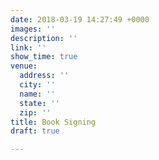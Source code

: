 ```yaml
---
date: 2018-03-19 14:27:49 +0000
images: ''
description: ''
link: ''
show_time: true
venue:
  address: ''
  city: ''
  name: ''
  state: ''
  zip: ''
title: Book Signing
draft: true

---
```

